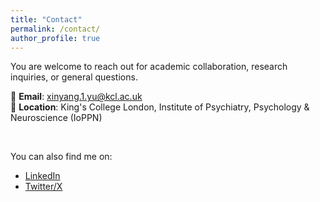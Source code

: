```yaml
---
title: "Contact"
permalink: /contact/
author_profile: true
---
```


You are welcome to reach out for academic collaboration, research inquiries, or general questions.

📧 **Email**: xinyang.1.yu@kcl.ac.uk  
📍 **Location**: King's College London, Institute of Psychiatry, Psychology & Neuroscience (IoPPN)

<br>

You can also find me on:

- [LinkedIn](https://www.linkedin.com/in/xinyang-yu-75558b128)
- [Twitter/X](https://x.com/Xinyang_yuyu)
